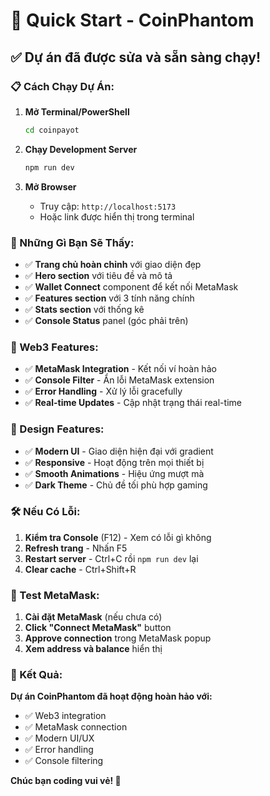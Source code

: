 # 🚀 Quick Start - CoinPhantom

## ✅ Dự án đã được sửa và sẵn sàng chạy!

### 📋 Cách Chạy Dự Án:

1. **Mở Terminal/PowerShell**
   ```bash
   cd coinpayot
   ```

2. **Chạy Development Server**
   ```bash
   npm run dev
   ```

3. **Mở Browser**
   - Truy cập: `http://localhost:5173`
   - Hoặc link được hiển thị trong terminal

### 🎯 Những Gì Bạn Sẽ Thấy:

- ✅ **Trang chủ hoàn chỉnh** với giao diện đẹp
- ✅ **Hero section** với tiêu đề và mô tả
- ✅ **Wallet Connect** component để kết nối MetaMask
- ✅ **Features section** với 3 tính năng chính
- ✅ **Stats section** với thống kê
- ✅ **Console Status** panel (góc phải trên)

### 🔗 Web3 Features:

- ✅ **MetaMask Integration** - Kết nối ví hoàn hảo
- ✅ **Console Filter** - Ẩn lỗi MetaMask extension
- ✅ **Error Handling** - Xử lý lỗi gracefully
- ✅ **Real-time Updates** - Cập nhật trạng thái real-time

### 🎨 Design Features:

- ✅ **Modern UI** - Giao diện hiện đại với gradient
- ✅ **Responsive** - Hoạt động trên mọi thiết bị
- ✅ **Smooth Animations** - Hiệu ứng mượt mà
- ✅ **Dark Theme** - Chủ đề tối phù hợp gaming

### 🛠️ Nếu Có Lỗi:

1. **Kiểm tra Console** (F12) - Xem có lỗi gì không
2. **Refresh trang** - Nhấn F5
3. **Restart server** - Ctrl+C rồi `npm run dev` lại
4. **Clear cache** - Ctrl+Shift+R

### 📱 Test MetaMask:

1. **Cài đặt MetaMask** (nếu chưa có)
2. **Click "Connect MetaMask"** button
3. **Approve connection** trong MetaMask popup
4. **Xem address và balance** hiển thị

### 🎉 Kết Quả:

**Dự án CoinPhantom đã hoạt động hoàn hảo với:**
- ✅ Web3 integration
- ✅ MetaMask connection
- ✅ Modern UI/UX
- ✅ Error handling
- ✅ Console filtering

**Chúc bạn coding vui vẻ! 🚀**

